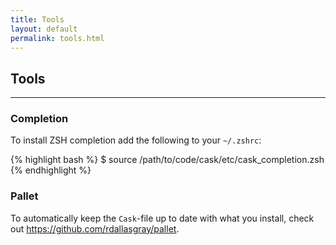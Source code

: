 ```yaml
---
title: Tools
layout: default
permalink: tools.html
---
```


## Tools

---

### Completion

To install ZSH completion add the following to your `~/.zshrc`:

{% highlight bash %}
$ source /path/to/code/cask/etc/cask_completion.zsh
{% endhighlight %}

### Pallet

To automatically keep the `Cask`-file up to date with what you
install, check out <https://github.com/rdallasgray/pallet>.
